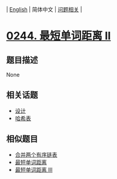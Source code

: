 
| [English](README_EN.md) | 简体中文 | [问题相关](QUESTION.md) |
# [0244. 最短单词距离 II](https://leetcode-cn.com/problems/shortest-word-distance-ii/)
## 题目描述
None
## 相关话题
- [设计](https://leetcode-cn.com/tag/design)
- [哈希表](https://leetcode-cn.com/tag/hash-table)
## 相似题目
- [合并两个有序链表](../0021/README.md)
- [最短单词距离](../0243/README.md)
- [最短单词距离 III](../0245/README.md)
